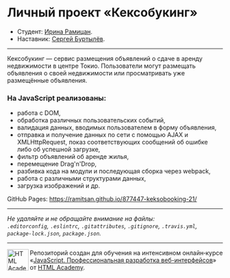 # Личный проект «Кексобукинг»

* Студент: [Ирина Рамицан](https://up.htmlacademy.ru/javascript/21/user/877447).
* Наставник: [Сергей Буртылёв](https://htmlacademy.ru/profile/id3341).

---

Кексобукинг — сервис размещения объявлений о сдаче в аренду недвижимости в центре Токио. Пользователи могут размещать объявления о своей недвижимости или просматривать уже размещённые объявления.

### На JavaScript реализованы:

- работа с DOM,
- обработка различных пользовательских событий,
- валидация данных, вводимых пользователем в форму объявления,
- отправка и получение данных по сети с помощью AJAX и XMLHttpRequest, показ соответствующих сообщений об ошибке либо об успешной загрузке,
- фильтр объявлений об аренде жилья,
- перемещение Drag'n'Drop,
- разбивка кода на модули и последующая сборка через webpack,
- работа с различными структурами данных,
- загрузка изображений
          и др.

GitHub Pages: https://ramitsan.github.io/877447-keksobooking-21/

---

_Не удаляйте и не обращайте внимание на файлы:_<br>
_`.editorconfig`, `.eslintrc`, `.gitattributes`, `.gitignore`, `.travis.yml`, `package-lock.json`, `package.json`._

---

<a href="https://htmlacademy.ru/intensive/javascript"><img align="left" width="50" height="50" alt="HTML Academy" src="https://up.htmlacademy.ru/static/img/intensive/javascript/logo-for-github-2.png"></a>

Репозиторий создан для обучения на интенсивном онлайн‑курсе «[JavaScript. Профессиональная разработка веб-интерфейсов](https://htmlacademy.ru/intensive/javascript)» от [HTML Academy](https://htmlacademy.ru).


